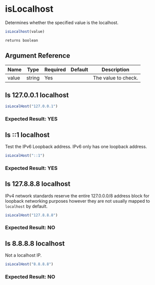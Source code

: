 # isLocalhost

Determines whether the specified value is the localhost.

```javascript
isLocalhost(value)
```

```javascript
returns boolean
```

## Argument Reference

| Name | Type | Required | Default | Description |
| --- | --- | --- | --- | --- |
| value | string | Yes |  | The value to check. |

## Is 127.0.0.1 localhost

```javascript
isLocalHost("127.0.0.1")
```

### Expected Result: YES

## Is ::1 localhost

Test the IPv6 Loopback address. IPv6 only has one loopback address.

```javascript
isLocalHost("::1")
```

### Expected Result: YES

## Is 127.8.8.8 localhost

IPv4 network standards reserve the entire 127.0.0.0/8 address block for loopback networking purposes however they are not usually mapped to `localhost` by default.

```javascript
isLocalHost("127.8.8.8")
```

### Expected Result: NO

## Is 8.8.8.8 localhost

Not a localhost IP.

```javascript
isLocalHost("8.8.8.8")
```

### Expected Result: NO
